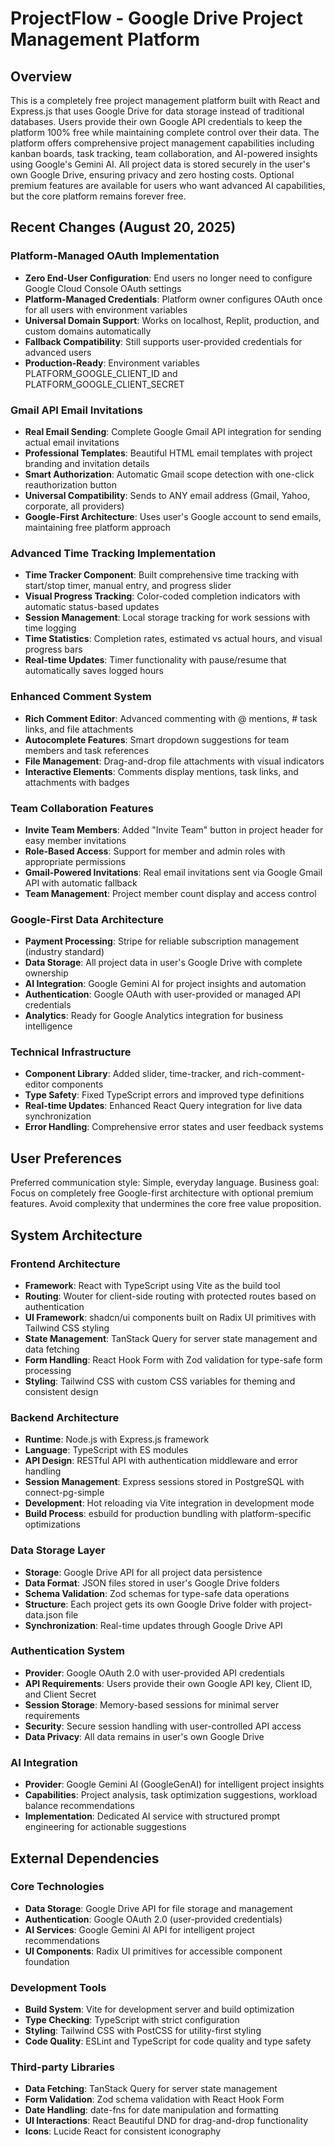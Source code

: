 # ProjectFlow - Google Drive Project Management Platform

## Overview

This is a completely free project management platform built with React and Express.js that uses Google Drive for data storage instead of traditional databases. Users provide their own Google API credentials to keep the platform 100% free while maintaining complete control over their data. The platform offers comprehensive project management capabilities including kanban boards, task tracking, team collaboration, and AI-powered insights using Google's Gemini AI. All project data is stored securely in the user's own Google Drive, ensuring privacy and zero hosting costs. Optional premium features are available for users who want advanced AI capabilities, but the core platform remains forever free.

## Recent Changes (August 20, 2025)

### Platform-Managed OAuth Implementation
- **Zero End-User Configuration**: End users no longer need to configure Google Cloud Console OAuth settings
- **Platform-Managed Credentials**: Platform owner configures OAuth once for all users with environment variables
- **Universal Domain Support**: Works on localhost, Replit, production, and custom domains automatically
- **Fallback Compatibility**: Still supports user-provided credentials for advanced users
- **Production-Ready**: Environment variables PLATFORM_GOOGLE_CLIENT_ID and PLATFORM_GOOGLE_CLIENT_SECRET

### Gmail API Email Invitations
- **Real Email Sending**: Complete Google Gmail API integration for sending actual email invitations
- **Professional Templates**: Beautiful HTML email templates with project branding and invitation details
- **Smart Authorization**: Automatic Gmail scope detection with one-click reauthorization button
- **Universal Compatibility**: Sends to ANY email address (Gmail, Yahoo, corporate, all providers)
- **Google-First Architecture**: Uses user's Google account to send emails, maintaining free platform approach

### Advanced Time Tracking Implementation
- **Time Tracker Component**: Built comprehensive time tracking with start/stop timer, manual entry, and progress slider
- **Visual Progress Tracking**: Color-coded completion indicators with automatic status-based updates
- **Session Management**: Local storage tracking for work sessions with time logging
- **Time Statistics**: Completion rates, estimated vs actual hours, and visual progress bars
- **Real-time Updates**: Timer functionality with pause/resume that automatically saves logged hours

### Enhanced Comment System
- **Rich Comment Editor**: Advanced commenting with @ mentions, # task links, and file attachments
- **Autocomplete Features**: Smart dropdown suggestions for team members and task references
- **File Management**: Drag-and-drop file attachments with visual indicators
- **Interactive Elements**: Comments display mentions, task links, and attachments with badges

### Team Collaboration Features
- **Invite Team Members**: Added "Invite Team" button in project header for easy member invitations
- **Role-Based Access**: Support for member and admin roles with appropriate permissions
- **Gmail-Powered Invitations**: Real email invitations sent via Google Gmail API with automatic fallback
- **Team Management**: Project member count display and access control

### Google-First Data Architecture
- **Payment Processing**: Stripe for reliable subscription management (industry standard)
- **Data Storage**: All project data in user's Google Drive with complete ownership
- **AI Integration**: Google Gemini AI for project insights and automation
- **Authentication**: Google OAuth with user-provided or managed API credentials
- **Analytics**: Ready for Google Analytics integration for business intelligence

### Technical Infrastructure
- **Component Library**: Added slider, time-tracker, and rich-comment-editor components
- **Type Safety**: Fixed TypeScript errors and improved type definitions
- **Real-time Updates**: Enhanced React Query integration for live data synchronization
- **Error Handling**: Comprehensive error states and user feedback systems

## User Preferences

Preferred communication style: Simple, everyday language.
Business goal: Focus on completely free Google-first architecture with optional premium features. Avoid complexity that undermines the core free value proposition.

## System Architecture

### Frontend Architecture
- **Framework**: React with TypeScript using Vite as the build tool
- **Routing**: Wouter for client-side routing with protected routes based on authentication
- **UI Framework**: shadcn/ui components built on Radix UI primitives with Tailwind CSS styling
- **State Management**: TanStack Query for server state management and data fetching
- **Form Handling**: React Hook Form with Zod validation for type-safe form processing
- **Styling**: Tailwind CSS with custom CSS variables for theming and consistent design

### Backend Architecture
- **Runtime**: Node.js with Express.js framework
- **Language**: TypeScript with ES modules
- **API Design**: RESTful API with authentication middleware and error handling
- **Session Management**: Express sessions stored in PostgreSQL with connect-pg-simple
- **Development**: Hot reloading via Vite integration in development mode
- **Build Process**: esbuild for production bundling with platform-specific optimizations

### Data Storage Layer
- **Storage**: Google Drive API for all project data persistence
- **Data Format**: JSON files stored in user's Google Drive folders
- **Schema Validation**: Zod schemas for type-safe data operations
- **Structure**: Each project gets its own Google Drive folder with project-data.json file
- **Synchronization**: Real-time updates through Google Drive API

### Authentication System
- **Provider**: Google OAuth 2.0 with user-provided API credentials
- **API Requirements**: Users provide their own Google API key, Client ID, and Client Secret
- **Session Storage**: Memory-based sessions for minimal server requirements
- **Security**: Secure session handling with user-controlled API access
- **Data Privacy**: All data remains in user's own Google Drive

### AI Integration
- **Provider**: Google Gemini AI (GoogleGenAI) for intelligent project insights
- **Capabilities**: Project analysis, task optimization suggestions, workload balance recommendations
- **Implementation**: Dedicated AI service with structured prompt engineering for actionable suggestions

## External Dependencies

### Core Technologies
- **Data Storage**: Google Drive API for file storage and management
- **Authentication**: Google OAuth 2.0 (user-provided credentials)
- **AI Services**: Google Gemini AI API for intelligent project recommendations
- **UI Components**: Radix UI primitives for accessible component foundation

### Development Tools
- **Build System**: Vite for development server and build optimization
- **Type Checking**: TypeScript with strict configuration
- **Styling**: Tailwind CSS with PostCSS for utility-first styling
- **Code Quality**: ESLint and TypeScript for code quality and type safety

### Third-party Libraries
- **Data Fetching**: TanStack Query for server state management
- **Form Validation**: Zod schema validation with React Hook Form
- **Date Handling**: date-fns for date manipulation and formatting
- **UI Interactions**: React Beautiful DND for drag-and-drop functionality
- **Icons**: Lucide React for consistent iconography